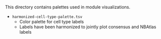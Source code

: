 This directory contains palettes used in module visualizations.

* `harmonized-cell-type-palette.tsv`
  * Color palette for cell type labels
  * Labels have been harmonized to jointly plot consensus and NBAtlas labels
